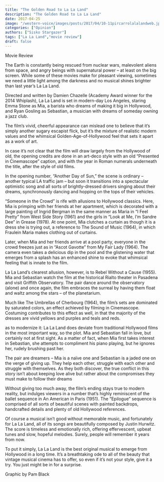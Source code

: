 ```yaml
---
title: "The Golden Road to La La Land"
description: "The Golden Road to La La Land"
date: 2017-04-25
image: "/western-voice/images/posts/2017/04/10-11pircarrolalalandweb.jpg"
categories: ["Opinion"]
authors: ["Sisko Stargazer"]
tags: ["La La Land","movie review"]
draft: false
---
```

Movie Review

The Earth is constantly being rescued from nuclear wars, malevolent aliens from space, and angry beings with supernatural power – at least on the big screen. While some of these movies make for pleasant viewing, sometimes we need a little light among the darkness and no musical shines brighter than last year’s La La Land.

Directed and written by Damien Chazelle (Academy Award winner for the 2014 Whiplash), La La Land is set in modern-day Los Angeles, staring Emma Stone as Mia, a barista who dreams of making it big in Hollywood, and Ryan Gosling as Sebastian, a musician with dreams of someday owning a jazz club.

The film’s vivid, cheerful appearance can mislead one to believe that it’s simply another sugary escapist flick, but it’s the mixture of realistic modern values and the whimsical Golden-Age-of-Hollywood feel that sets it apart as a work of art.

In case it’s not clear that the film will draw largely from the Hollywood of old, the opening credits are done in an art-deco style with an old “Presented in Cinemascope” caption, and with the year in Roman numerals underneath the title, after the style of old films.

In the opening number, “Another Day of Sun,” the scene is ordinary – another typical LA traffic jam – but soon it transitions into a spectacular optimistic song and all sorts of brightly-dressed drivers singing about their dreams, synchronously dancing and hopping on the tops of their vehicles.

“Someone in the Crowd” is rife with allusions to Hollywood classics. Here, Mia is primping with her friends at her apartment, which is decorated with a large painting of Ingrid Bergman in the same manner as Maria in “I Feel Pretty” from West Side Story (1961) and the girls in “Look at Me, I’m Sandre Dee” in Grease (1978). At one point, Mia clutches a curtain as though it is a dress she is trying out, a reference to The Sound of Music (1964), in which Fraulein Maria makes clothing out of curtains.

Later, when Mia and her friends arrive at a pool party, everyone in the crowd freezes just as in “Ascot Gavotte” from My Fair Lady (1964). The camera even takes a delicious dip in the pool and the glistening water that emerges from a splash has an enhanced shine to evoke that whimsical feeling that is innate to the film.

La La Land’s clearest allusion, however, is to Rebel Without a Cause (1955). Mia and Sebastian watch the film at the historical Rialto theater in Pasadena and visit Griffith Observatory. The pair dance around the observatory (alone) and once again, the film embraces the surreal by having them float and waltz among the stars – of the planetarium.

Much like The Umbrellas of Cherbourg (1964), the film’s sets are dominated by saturated colors, an effect achieved by filming in Cinemascope. Costuming contributes to this effect as well, in that the majority of the dresses are vivid yellows and purples and teals and reds.

as to modernize it: La La Land does deviate from traditional Hollywood films in the most important way, so the plot. Mia and Sebastian fall in love, but certainly not at first sight. As a matter of fact, when Mia first takes interest in Sebastian, she attempts to compliment his piano playing, but he ignores her, rudely brushing past her.

The pair are dreamers – Mia is a naïve one and Sebastian is a jaded one on the verge of giving up. They help each other, struggle with each other and struggle with themselves. As they both discover, the true conflict in this story isn’t about keeping love alive but rather about the compromises they must make to follow their dreams

Without giving too much away, the film’s ending stays true to modern reality, but indulges viewers in a number that’s highly reminiscent of the ballet sequence in An American in Paris (1951). The “Epilogue” sequence is comprised of all sorts of beautiful scenes with painted backdrops, handcrafted details and plenty of old Hollywood references.

Of course a musical isn’t good without memorable music, and fortunately for La La Land, all of its songs are beautifully composed by Justin Hurwitz. The score is timeless and emotionally rich, offering effervescent, upbeat tunes and slow, hopeful melodies. Surely, people will remember it years from now.

To put it simply, La La Land is the best original musical to emerge from Hollywood in a long time. It’s a breathtaking ode to all of the beauty that vintage musical cinema has to offer, so even if it’s not your style, give it a try. You just might be in for a surprise.

Graphic by Pam Black
